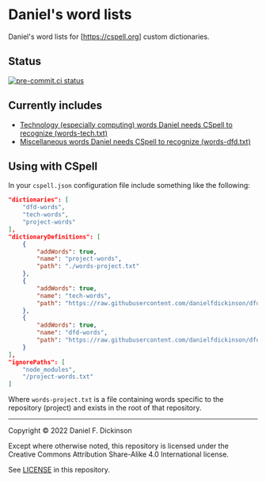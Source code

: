 # Daniel's word lists

Daniel's word lists for [https://cspell.org] custom dictionaries.

## Status

[![pre-commit.ci status](https://results.pre-commit.ci/badge/github/danielfdickinson/dfd-wordlists/main.svg)](https://results.pre-commit.ci/latest/github/danielfdickinson/dfd-wordlists/main)

## Currently includes

* [Technology (especially computing) words Daniel needs CSpell to recognize (words-tech.txt)](words-tech.txt)
* [Miscellaneous words Daniel needs CSpell to recognize (words-dfd.txt)](words-dfd.txt)

## Using with CSpell

In your `cspell.json` configuration file include something like the following:

``` json
"dictionaries": [
	"dfd-words",
	"tech-words",
	"project-words"
],
"dictionaryDefinitions": [
	{
		"addWords": true,
		"name": "project-words",
		"path": "./words-project.txt"
	},
	{
		"addWords": true,
		"name": "tech-words",
		"path": "https://raw.githubusercontent.com/danielfdickinson/dfd-wordlists/main/words-tech.txt"
	},
	{
		"addWords": true,
		"name": "dfd-words",
		"path": "https://raw.githubusercontent.com/danielfdickinson/dfd-wordlists/main/words-dfd.txt"
	}
],
"ignorePaths": [
	"node_modules",
	"/project-words.txt"
]
```

Where `words-project.txt` is a file containing words specific to the
repository (project) and exists in the root of that repository.

--------

Copyright © 2022 Daniel F. Dickinson

Except where otherwise noted, this repository is licensed under the Creative
Commons Attribution Share-Alike 4.0 International license.

See [LICENSE](LICENSE) in this repository.
